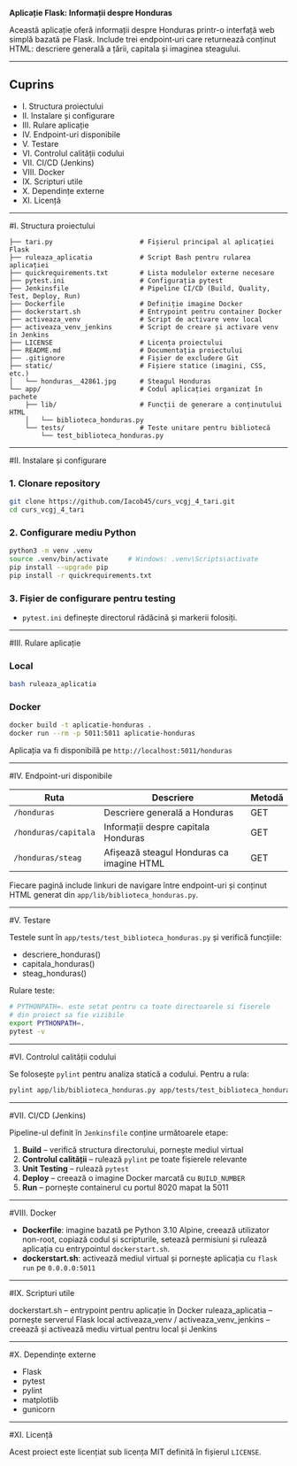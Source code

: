 **Aplicație Flask: Informații despre Honduras**

Această aplicație oferă informații despre Honduras printr-o interfață web simplă bazată pe Flask. Include trei endpoint‑uri care returnează conținut HTML: descriere generală a țării, capitala și imaginea steagului.

---

## Cuprins

- I. Structura proiectului
- II. Instalare și configurare
- III. Rulare aplicație
- IV. Endpoint-uri disponibile
- V. Testare
- VI. Controlul calității codului
- VII. CI/CD (Jenkins)
- VIII. Docker
- IX. Scripturi utile
- X. Dependințe externe
- XI. Licență

---

#I. Structura proiectului

```
├── tari.py                      # Fișierul principal al aplicației Flask
├── ruleaza_aplicatia            # Script Bash pentru rularea aplicației
├── quickrequirements.txt        # Lista modulelor externe necesare
├── pytest.ini                   # Configurația pytest
├── Jenkinsfile                  # Pipeline CI/CD (Build, Quality, Test, Deploy, Run)
├── Dockerfile                   # Definiție imagine Docker
├── dockerstart.sh               # Entrypoint pentru container Docker
├── activeaza_venv               # Script de activare venv local
├── activeaza_venv_jenkins       # Script de creare și activare venv în Jenkins
├── LICENSE                      # Licența proiectului
├── README.md                    # Documentația proiectului
├── .gitignore                   # Fișier de excludere Git
├── static/                      # Fișiere statice (imagini, CSS, etc.)
│   └── honduras__42861.jpg      # Steagul Honduras
└── app/                         # Codul aplicației organizat în pachete
    ├── lib/                     # Funcții de generare a conținutului HTML
    │   └── biblioteca_honduras.py
    └── tests/                   # Teste unitare pentru bibliotecă
        └── test_biblioteca_honduras.py
```

---

#II. Instalare și configurare

### 1. Clonare repository

```bash
git clone https://github.com/Iacob45/curs_vcgj_4_tari.git
cd curs_vcgj_4_tari
```

### 2. Configurare mediu Python

```bash
python3 -m venv .venv
source .venv/bin/activate     # Windows: .venv\Scripts\activate
pip install --upgrade pip
pip install -r quickrequirements.txt
```

### 3. Fișier de configurare pentru testing

* `pytest.ini` definește directorul rădăcină și markerii folosiți.

---

#III. Rulare aplicație

### Local

```bash
bash ruleaza_aplicatia
```

### Docker

```bash
docker build -t aplicatie-honduras .
docker run --rm -p 5011:5011 aplicatie-honduras
```

Aplicația va fi disponibilă pe `http://localhost:5011/honduras`

---

#IV. Endpoint-uri disponibile

| Ruta                 | Descriere                                 | Metodă |
| -------------------- | ----------------------------------------- | ------ |
| `/honduras`          | Descriere generală a Honduras             | GET    |
| `/honduras/capitala` | Informații despre capitala Honduras       | GET    |
| `/honduras/steag`    | Afișează steagul Honduras ca imagine HTML | GET    |

Fiecare pagină include linkuri de navigare între endpoint-uri și conținut HTML generat din `app/lib/biblioteca_honduras.py`.

---

#V. Testare

Testele sunt în `app/tests/test_biblioteca_honduras.py` și verifică funcțiile:

- descriere_honduras()
- capitala_honduras()
- steag_honduras()

Rulare teste:

```bash
# PYTHONPATH=. este setat pentru ca toate directoarele si fiserele
# din proiect sa fie vizibile
export PYTHONPATH=.
pytest -v
```

---

#VI. Controlul calității codului

Se folosește `pylint` pentru analiza statică a codului. Pentru a rula:

```bash
pylint app/lib/biblioteca_honduras.py app/tests/test_biblioteca_honduras.py tari.py
```

---

#VII. CI/CD (Jenkins)

Pipeline-ul definit în `Jenkinsfile` conține următoarele etape:

1. **Build** – verifică structura directorului, pornește mediul virtual
2. **Controlul calității** – rulează `pylint` pe toate fișierele relevante
3. **Unit Testing** – rulează `pytest`
4. **Deploy** – creează o imagine Docker marcată cu `BUILD_NUMBER`
5. **Run** – pornește containerul cu portul 8020 mapat la 5011

---

#VIII. Docker

- **Dockerfile**: imagine bazată pe Python 3.10 Alpine, creează utilizator non-root, copiază codul și scripturile, setează permisiuni și rulează aplicația cu entrypointul `dockerstart.sh`.
- **dockerstart.sh**: activează mediul virtual și pornește aplicația cu `flask run` pe `0.0.0.0:5011`

---

#IX. Scripturi utile

dockerstart.sh – entrypoint pentru aplicație în Docker
ruleaza_aplicatia – pornește serverul Flask local
activeaza_venv / activeaza_venv_jenkins – creează și activează mediu virtual pentru local și Jenkins

---

#X. Dependințe externe

- Flask
- pytest
- pylint
- matplotlib
- gunicorn

---

#XI. Licență

Acest proiect este licențiat sub licența MIT definită în fișierul `LICENSE`.